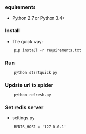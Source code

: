 ### equirements

* Python 2.7 or Python 3.4+

### Install

* The quick way:
```
    pip install -r requirements.txt

```

### Run

```
    python startquick.py
```

### Update url to spider

```
    python refresh.py
```

### Set redis server
* settings.py
```
    REDIS_HOST = '127.0.0.1'
```
